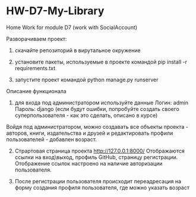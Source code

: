 # HW-D7-My-Library
Home Work for module D7 (work with SocialAccount)

Разворачиваем проект:
1) скачайте репозиторий в вирутальное окружение

2) установите пакеты, используемые в проекте командой
pip install -r requirements.txt

3) запустите проект командой
python manage.py runserver

Описание функционала
1) для входа под администратором используйте данные
Логин: admin
Пароль: django
(если будут ошибки, попробуйте создать своего суперпользователя - как это сделать, описано в курсе)

Войдя под администратором, можно создавать все объекты проекта - авторов, книги, издательства и друзей
и редактировать профили пользователей - добавлен возраст.

2) Страртовая страница проекта http://127.0.0.1:8000/
Отображаются ссылки на вход\выход, профиль GitHub, страницу регистрации.
Отображение ссылок настроено на наличие авторизации пользователя.

3) После регистрации пользователя происходит переадресация на форму создания профиля пользователя, где можно указать возраст

